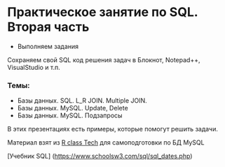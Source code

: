 # Практическое занятие по SQL. Вторая часть


* Выполняем задания
  
Сохраняем свой SQL код решения задач в Блокнот, Notepad++, VisualStudio и т.п.

### Темы:

- Базы данных. SQL.  L_R JOIN. Multiple JOIN.
- Базы данных. MySQL. Update, Delete
- Базы данных. MySQL. Подзапросы

В этих презентациях есть примеры, которые помогут решить задачи.

Материал взят из [R class Tech](https://www.youtube.com/@Rclass) для самоподготовки по БД MySQL

[Учебник SQL] (https://www.schoolsw3.com/sql/sql_dates.php)


